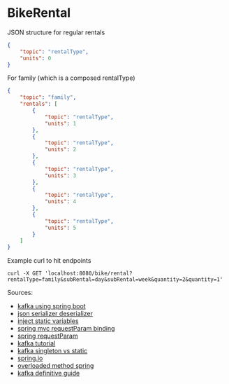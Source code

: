 # BikeRental

JSON structure for regular rentals
```json
{
    "topic": "rentalType",
    "units": 0
}
```
For family (which is a composed rentalType)
```json
{
    "topic": "family",
    "rentals": [
        {
            "topic": "rentalType",
            "units": 1
        },
        {
            "topic": "rentalType",
            "units": 2
        },
        {
            "topic": "rentalType",
            "units": 3
        },
        {
            "topic": "rentalType",
            "units": 4
        },
        {
            "topic": "rentalType",
            "units": 5
        }
    ]
}
```
Example curl to hit endpoints

```
curl -X GET 'localhost:8080/bike/rental?rentalType=family&subRental=day&subRental=week&quantity=2&quantity=1'
```

Sources: 
* [kafka using spring boot](https://medium.com/@contactsunny/simple-apache-kafka-producer-and-consumer-using-spring-boot-41be672f4e2b)
* [json serializer deserializer](https://codenotfound.com/spring-kafka-json-serializer-deserializer-example.html)
* [inject static variables](https://www.mkyong.com/spring/spring-inject-a-value-into-static-variables/)
* [spring mvc requestParam binding](https://reversecoding.net/spring-mvc-requestparam-binding-request-parameters/)
* [spring requestParam](https://www.baeldung.com/spring-request-param)
* [kafka tutorial](http://cloudurable.com/blog/kafka-tutorial-kafka-producer/index.html)
* [kafka singleton vs static](https://stackoverflow.com/questions/39459987/kafka-consumer-client-creation-singleton-instance-vs-static-method)
* [spring.io](https://spring.io/guides/tutorials/rest/)
* [overloaded method spring](https://stackoverflow.com/questions/30380498/overload-controller-method-in-java-spring)
* [kafka definitive guide](https://www.oreilly.com/library/view/kafka-the-definitive/9781491936153/ch04.html)
